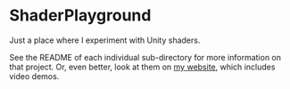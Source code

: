 # ShaderPlayground
Just a place where I experiment with Unity shaders.

See the README of each individual sub-directory for more information on that project. Or, even better, look at them on [my website](https://tholin.dev/misc_shaders/), which includes video demos.
